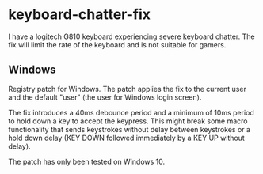 # keyboard-chatter-fix
I have a logitech G810 keyboard experiencing severe keyboard chatter.
The fix will limit the rate of the keyboard and is not suitable for gamers.

## Windows
Registry patch for Windows.
The patch applies the fix to the current user and the default "user" (the user for Windows login screen).

The fix introduces a 40ms debounce period and a minimum of 10ms period to hold down a key to accept the keypress. This might break some macro functionality that sends keystrokes without delay between keystrokes or a hold down delay (KEY DOWN followed immediately by a KEY UP without delay).

The patch has only been tested on Windows 10.
